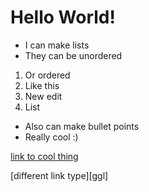 # Hello World!

  * I can make lists
  * They can be unordered

 1. Or ordered
 2. Like this
 3. New edit
 4. List
 - Also can make bullet points
 - Really cool :)

[link to cool thing](google.com)

[different link type][ggl]
